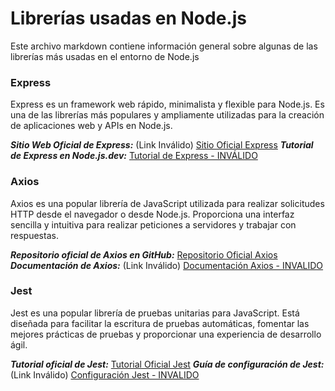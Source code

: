 # Librerías usadas en Node.js

Este archivo markdown contiene información general sobre algunas de las librerías más usadas en el entorno de Node.js


### Express

Express es un framework web rápido, minimalista y flexible para Node.js. Es una de las librerías más populares y ampliamente utilizadas para la creación de aplicaciones web y APIs en Node.js.

***Sitio Web Oficial de Express:*** (Link Inválido)  [Sitio Oficial Express](https://expressjs.com/es/)
***Tutorial de Express en Node.js.dev:*** [Tutorial de Express - INVÁLIDO](https://nodejs.dev/learn/build-an-express-app)


### Axios

Axios es una popular librería de JavaScript utilizada para realizar solicitudes HTTP desde el navegador o desde Node.js. Proporciona una interfaz sencilla y intuitiva para realizar peticiones a servidores y trabajar con respuestas.

***Repositorio oficial de Axios en GitHub:*** [Repositorio Oficial Axios](https://github.com/axios/axios)
***Documentación de Axios:*** (Link Inválido) [Documentación Axios - INVALIDO](https://axios-http.com/docs/introd)

### Jest

Jest es una popular librería de pruebas unitarias para JavaScript. Está diseñada para facilitar la escritura de pruebas automáticas, fomentar las mejores prácticas de pruebas y proporcionar una experiencia de desarrollo ágil.

***Tutorial oficial de Jest:*** [Tutorial Oficial Jest](https://jestjs.io/docs/en/getting-started)
***Guía de configuración de Jest:*** (Link Inválido) [Configuración Jest - INVALIDO](https://jestjs.io/docs/en/configurationnn)